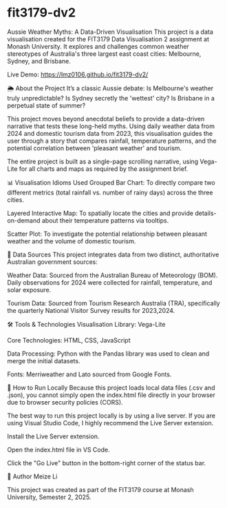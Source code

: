 # fit3179-dv2

Aussie Weather Myths: A Data-Driven Visualisation
This project is a data visualisation created for the FIT3179 Data Visualisation 2 assignment at Monash University. It explores and challenges common weather stereotypes of Australia's three largest east coast cities: Melbourne, Sydney, and Brisbane.

Live Demo: https://lmz0106.github.io/fit3179-dv2/

🌦️ About the Project
It’s a classic Aussie debate: Is Melbourne's weather truly unpredictable? Is Sydney secretly the 'wettest' city? Is Brisbane in a perpetual state of summer?

This project moves beyond anecdotal beliefs to provide a data-driven narrative that tests these long-held myths. Using daily weather data from 2024 and domestic tourism data from 2023, this visualisation guides the user through a story that compares rainfall, temperature patterns, and the potential correlation between 'pleasant weather' and tourism.

The entire project is built as a single-page scrolling narrative, using Vega-Lite for all charts and maps as required by the assignment brief.

📊 Visualisation Idioms Used
Grouped Bar Chart: To directly compare two different metrics (total rainfall vs. number of rainy days) across the three cities.

Layered Interactive Map: To spatially locate the cities and provide details-on-demand about their temperature patterns via tooltips.

Scatter Plot: To investigate the potential relationship between pleasant weather and the volume of domestic tourism.

💾 Data Sources
This project integrates data from two distinct, authoritative Australian government sources:

Weather Data: Sourced from the Australian Bureau of Meteorology (BOM). Daily observations for 2024 were collected for rainfall, temperature, and solar exposure.

Tourism Data: Sourced from Tourism Research Australia (TRA), specifically the quarterly National Visitor Survey results for 2023,2024.

🛠️ Tools & Technologies
Visualisation Library: Vega-Lite

Core Technologies: HTML, CSS, JavaScript

Data Processing: Python with the Pandas library was used to clean and merge the initial datasets.

Fonts: Merriweather and Lato sourced from Google Fonts.

🚀 How to Run Locally
Because this project loads local data files (.csv and .json), you cannot simply open the index.html file directly in your browser due to browser security policies (CORS).

The best way to run this project locally is by using a live server. If you are using Visual Studio Code, I highly recommend the Live Server extension.

Install the Live Server extension.

Open the index.html file in VS Code.

Click the "Go Live" button in the bottom-right corner of the status bar.

👤 Author
Meize Li

This project was created as part of the FIT3179 course at Monash University, Semester 2, 2025.
